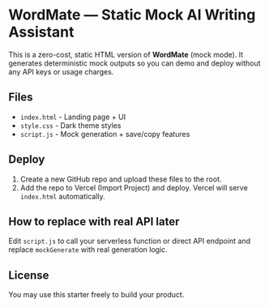 # WordMate — Static Mock AI Writing Assistant

This is a zero-cost, static HTML version of **WordMate** (mock mode). It generates deterministic mock outputs so you can demo and deploy without any API keys or usage charges.

## Files
- `index.html` - Landing page + UI
- `style.css` - Dark theme styles
- `script.js` - Mock generation + save/copy features

## Deploy
1. Create a new GitHub repo and upload these files to the root.
2. Add the repo to Vercel (Import Project) and deploy. Vercel will serve `index.html` automatically.

## How to replace with real API later
Edit `script.js` to call your serverless function or direct API endpoint and replace `mockGenerate` with real generation logic.

## License
You may use this starter freely to build your product.
